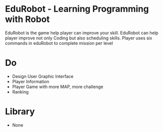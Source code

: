 # EduRobot - Learning Programming with Robot
EduRobot is the game help player can improve your skill.
EduRobot can help player improve not only Coding but also scheduling skills.
Player uses six commands in eduRobot to complete mission per level

# Do
- Design User Graphic Interface
- Player Information
- Player Game with more MAP, more challenge 
- Ranking

# Library
- None
